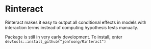 # Rinteract

Rinteract makes it easy to output all conditional effects in models with interaction terms instead of computing hypothesis tests manually.

Package is still in very early development. To install, enter `devtools::install_github("jonfoong/Rinteract")`
